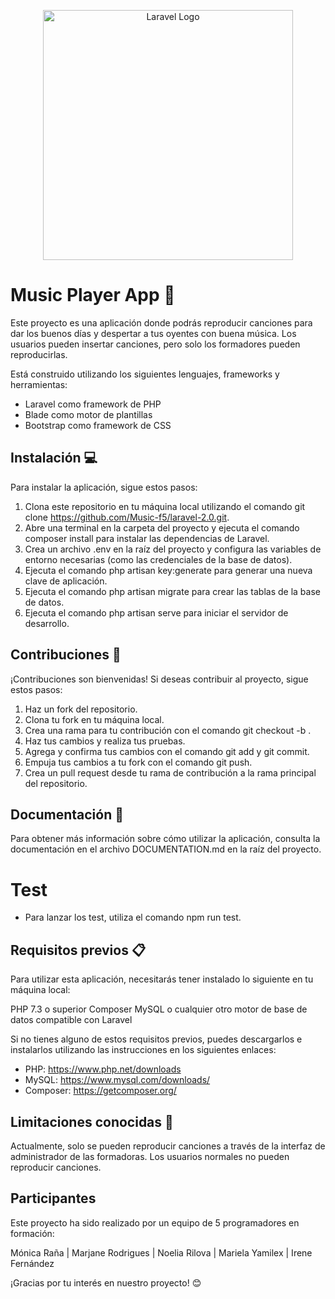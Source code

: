 <p align="center"><a href="https://laravel.com" target="_blank"><img src="https://raw.githubusercontent.com/laravel/art/master/logo-lockup/5%20SVG/2%20CMYK/1%20Full%20Color/laravel-logolockup-cmyk-red.svg" width="400" alt="Laravel Logo"></a></p>

# Music Player App 🎵
Este proyecto es una aplicación donde podrás reproducir canciones para dar los buenos días y despertar a tus oyentes con buena música. Los usuarios pueden insertar canciones, pero solo los formadores pueden reproducirlas. 

Está construido utilizando los siguientes lenguajes, frameworks y herramientas:

- Laravel como framework de PHP
- Blade como motor de plantillas
- Bootstrap como framework de CSS

## Instalación 💻

Para instalar la aplicación, sigue estos pasos:

1. Clona este repositorio en tu máquina local utilizando el comando git clone https://github.com/Music-f5/laravel-2.0.git.
2. Abre una terminal en la carpeta del proyecto y ejecuta el comando composer install para instalar las dependencias de Laravel.
3. Crea un archivo .env en la raíz del proyecto y configura las variables de entorno necesarias (como las credenciales de la base de datos).
4. Ejecuta el comando php artisan key:generate para generar una nueva clave de aplicación.
5. Ejecuta el comando php artisan migrate para crear las tablas de la base de datos.
6. Ejecuta el comando php artisan serve para iniciar el servidor de desarrollo.


## Contribuciones 🤝
¡Contribuciones son bienvenidas!
Si deseas contribuir al proyecto, sigue estos pasos:

1. Haz un fork del repositorio.
2. Clona tu fork en tu máquina local.
3. Crea una rama para tu contribución con el comando git checkout -b <nombre-de-la-rama>.
4. Haz tus cambios y realiza tus pruebas.
5. Agrega y confirma tus cambios con el comando git add y git commit.
6. Empuja tus cambios a tu fork con el comando git push.
7. Crea un pull request desde tu rama de contribución a la rama principal del repositorio.
    
## Documentación 📖
Para obtener más información sobre cómo utilizar la aplicación, consulta la documentación en el archivo DOCUMENTATION.md en la raíz del proyecto.

# Test
- Para lanzar los test, utiliza el comando npm run test.    
    

## Requisitos previos 📋
Para utilizar esta aplicación, necesitarás tener instalado lo siguiente en tu máquina local:

PHP 7.3 o superior
Composer
MySQL o cualquier otro motor de base de datos compatible con Laravel
    
Si no tienes alguno de estos requisitos previos, puedes descargarlos e instalarlos utilizando las instrucciones en los siguientes enlaces:

- PHP: https://www.php.net/downloads
- MySQL: https://www.mysql.com/downloads/
- Composer: https://getcomposer.org/
    
    
## Limitaciones conocidas 🚫
Actualmente, solo se pueden reproducir canciones a través de la interfaz de administrador de las formadoras. Los usuarios normales no pueden reproducir canciones.

    
## Participantes
Este proyecto ha sido realizado por un equipo de 5 programadores en formación:

Mónica Raña | Marjane Rodrigues | Noelia Rilova | Mariela Yamilex | Irene Fernández

 
¡Gracias por tu interés en nuestro proyecto! 😊
